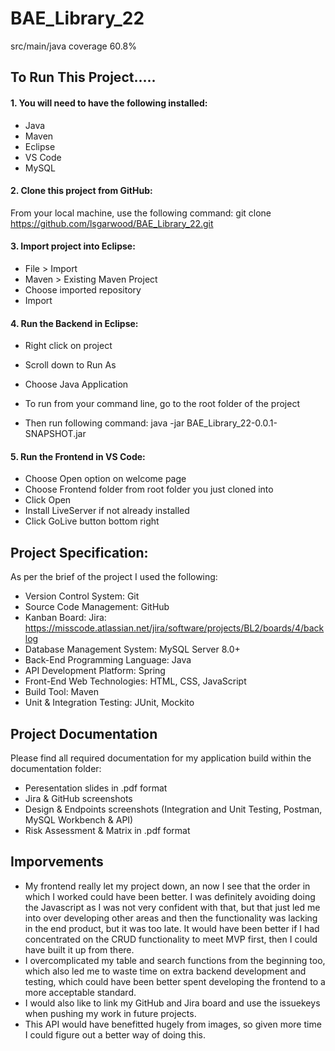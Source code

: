 # BAE_Library_22

src/main/java coverage 60.8%

## To Run This Project..... ##

#### 1. You will need to have the following installed: ####
- Java 
- Maven
- Eclipse
- VS Code
- MySQL

#### 2. Clone this project from GitHub: ####
From your local machine, use the following command: git clone https://github.com/lsgarwood/BAE_Library_22.git

#### 3. Import project into Eclipse: ####

- File > Import
- Maven > Existing Maven Project
- Choose imported repository
- Import

#### 4. Run the Backend in Eclipse: ####

- Right click on project
- Scroll down to Run As
- Choose Java Application

- To run from your command line, go to the root folder of the project
- Then run following command: java -jar BAE_Library_22-0.0.1-SNAPSHOT.jar

#### 5. Run the Frontend in VS Code: ####

- Choose Open option on welcome page
- Choose Frontend folder from root folder you just cloned into
- Click Open
- Install LiveServer if not already installed
- Click GoLive button bottom right

## Project Specification: ##

As per the brief of the project I used the following:
- Version Control System: Git
- Source Code Management: GitHub
- Kanban Board: Jira:  https://misscode.atlassian.net/jira/software/projects/BL2/boards/4/backlog
- Database Management System: MySQL Server 8.0+
- Back-End Programming Language: Java
- API Development Platform: Spring 
- Front-End Web Technologies: HTML, CSS, JavaScript
- Build Tool: Maven
- Unit & Integration Testing: JUnit, Mockito

## Project Documentation ##

Please find all required documentation for my application build within the documentation folder:
- Peresentation slides in .pdf format
- Jira & GitHub screenshots
- Design & Endpoints screenshots (Integration and Unit Testing, Postman, MySQL Workbench & API)
- Risk Assessment & Matrix in .pdf format

## Imporvements ##
- My frontend really let my project down, an now I see that the order in which I worked could have been better. I was definitely avoiding doing the Javascript as I was not very confident with that, but that just led me into over developing other areas and then the functionality was lacking in the end product, but it was too late. It would have been better if I had concentrated on the CRUD functionality to meet MVP first, then I could have built it up from there.
- I overcomplicated my table and search functions from the beginning too, which also led me to waste time on extra backend development and testing, which could have been better spent developing the frontend to a more acceptable standard.
- I would also like to link my GitHub and Jira board and use the issuekeys when pushing my work in future projects.
- This API would have benefitted hugely from images, so given more time I could figure out a better way of doing this.

